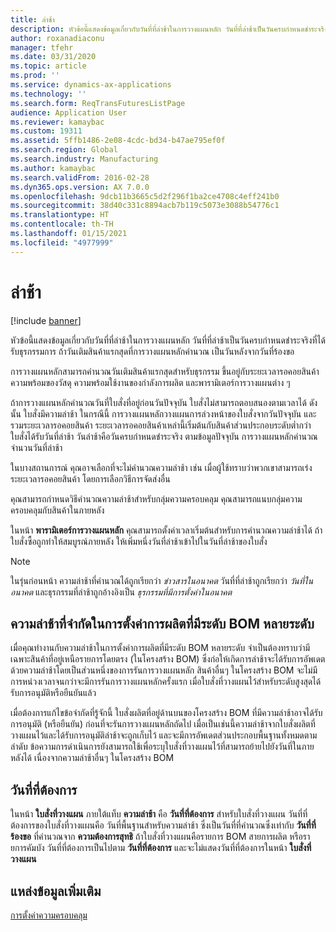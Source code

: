 ```yaml
---
title: ล่าช้า
description: หัวข้อนี้แสดงข้อมูลเกี่ยวกับวันที่ที่ล่าช้าในการวางแผนหลัก วันที่ที่ล่าช้าเป็นวันครบกำหนดชำระจริงที่ได้รับธุรกรรมการ ถ้าวันเติมสินค้าแรกสุดที่การวางแผนหลักคำนวณ เป็นวันหลังจากวันที่ร้องขอ
author: roxanadiaconu
manager: tfehr
ms.date: 03/31/2020
ms.topic: article
ms.prod: ''
ms.service: dynamics-ax-applications
ms.technology: ''
ms.search.form: ReqTransFuturesListPage
audience: Application User
ms.reviewer: kamaybac
ms.custom: 19311
ms.assetid: 5ffb1486-2e08-4cdc-bd34-b47ae795ef0f
ms.search.region: Global
ms.search.industry: Manufacturing
ms.author: kamaybac
ms.search.validFrom: 2016-02-28
ms.dyn365.ops.version: AX 7.0.0
ms.openlocfilehash: 9dcb11b3665c5d2f296f1ba2ce4708c4eff241b0
ms.sourcegitcommit: 38d40c331c8894acb7b119c5073e3088b54776c1
ms.translationtype: HT
ms.contentlocale: th-TH
ms.lasthandoff: 01/15/2021
ms.locfileid: "4977999"
---
```

# <a name="delays"></a>ล่าช้า

[!include [banner](../includes/banner.md)]

หัวข้อนี้แสดงข้อมูลเกี่ยวกับวันที่ที่ล่าช้าในการวางแผนหลัก วันที่ที่ล่าช้าเป็นวันครบกำหนดชำระจริงที่ได้รับธุรกรรมการ ถ้าวันเติมสินค้าแรกสุดที่การวางแผนหลักคำนวณ เป็นวันหลังจากวันที่ร้องขอ

การวางแผนหลักสามารถคำนวณวันเติมสินค้าแรกสุดสำหรับธุรกรรม ขึ้นอยู่กับระยะเวลารอคอยสินค้า ความพร้อมของวัสดุ ความพร้อมใช้งานของกำลังการผลิต และพารามิเตอร์การวางแผนต่าง ๆ 

ถ้าการวางแผนหลักคำนวณวันที่ใบสั่งที่อยู่ก่อนวันปัจจุบัน ใบสั่งไม่สามารถตอบสนองตามเวลาได้ ดังนั้น ใบสั่งมีความล่าช้า ในกรณีนี้ การวางแผนหลักวางแผนการล่วงหน้าของใบสั่งจากวันปัจจุบัน และรวมระยะเวลารอคอยสินค้า ระยะเวลารอคอยสินค้าเหล่านี้เริ่มต้นกับสินค้าส่วนประกอบระดับต่ำกว่า ใบสั่งได้รับวันที่ล่าช้า วันล่าช้าคือวันครบกำหนดชำระจริง ตามข้อมูลปัจจุบัน การวางแผนหลักคำนวณจำนวนวันที่ล่าช้า 

ในบางสถานการณ์ คุณอาจเลือกที่จะไม่คำนวณความล่าช้า เช่น เมื่อผู้ใช้ทราบว่าพวกเขาสามารถเร่งระยะเวลารอคอยสินค้า โดยการเลือกวิธีการจัดส่งอื่น 

คุณสามารถกำหนดวิธีคำนวณความล่าช้าสำหรับกลุ่มความครอบคลุม คุณสามารถแนบกลุ่มความครอบคลุมกับสินค้าในภายหลัง 

ในหน้า **พารามิเตอร์การวางแผนหลัก** คุณสามารถตั้งค่าเวลาเริ่มต้นสำหรับการคำนวณความล่าช้าได้ ถ้าใบสั่งซื้อถูกทำให้สมบูรณ์ภายหลัง ให้เพิ่มหนึ่งวันที่ล่าช้าเข้าไปในวันที่ล่าช้าของใบสั่ง 

> [!NOTE]
> ในรุ่นก่อนหน้า ความล่าช้าที่คำนวณได้ถูกเรียกว่า *ข่าวสารในอนาคต* วันที่ที่ล่าช้าถูกเรียกว่า *วันที่ในอนาคต* และธุรกรรมที่ล่าช้าถูกอ้างอิงเป็น *ธุรกรรมที่มีการตั้งค่าในอนาคต*

## <a name="limited-delays-in-production-setup-with-multiple-bom-levels"></a>ความล่าช้าที่จำกัดในการตั้งค่าการผลิตที่มีระดับ BOM หลายระดับ
เมื่อคุณทำงานกับความล่าช้าในการตั้งค่าการผลิตที่มีระดับ BOM หลายระดับ จำเป็นต้องทราบว่ามีเฉพาะสินค้าที่อยู่เหนือรายการโดยตรง (ในโครงสร้าง BOM) ซึ่งก่อให้เกิดการล่าช้าจะได้รับการอัพเดตด้วยความล่าช้าโดยเป็นส่วนหนึ่งของการรันการวางแผนหลัก สินค้าอื่นๆ ในโครงสร้าง BOM จะไม่มีการหน่วงเวลาจนกว่าจะมีการรันการวางแผนหลักครั้งแรก เมื่อใบสั่งที่วางแผนไว้สำหรับระดับสูงสุดได้รับการอนุมัติหรือยืนยันแล้ว 

เมื่อต้องการแก้ไขข้อจำกัดที่รู้จักนี้ ใบสั่งผลิตที่อยู่ด้านบนของโครงสร้าง BOM ที่มีความล่าช้าอาจได้รับการอนุมัติ (หรือยืนยัน) ก่อนที่จะรันการวางแผนหลักถัดไป เมื่อเป็นเช่นนี้ความล่าช้าจากใบสั่งผลิตที่วางแผนไว้และได้รับการอนุมัติล่าช้าจะถูกเก็บไว้ และจะมีการอัพเดตส่วนประกอบพื้นฐานทั้งหมดตามลำดับ
ข้อความการดำเนินการยังสามารถใช้เพื่อระบุใบสั่งที่วางแผนไว้ที่สามารถย้ายไปยังวันที่ในภายหลังได้ เนื่องจากความล่าช้าอื่นๆ ในโครงสร้าง BOM

## <a name="desired-date"></a>วันที่ที่ต้องการ

ในหน้า **ใบสั่งที่วางแผน** ภายใต้แท็บ **ความล่าช้า** คือ **วันที่ที่ต้องการ** สำหรับใบสั่งที่วางแผน วันที่ที่ต้องการของใบสั่งที่วางแผนคือ วันที่พื้นฐานสำหรับความล่าช้า ซึ่งเป็นวันที่ที่คำนวณซึ่งเท่ากับ **วันที่ที่ร้องขอ** ที่คำนวณจาก **ความต้องการสุทธิ** ถ้าใบสั่งที่วางแผนคือรายการ BOM สายการผลิต หรือรายการคัมบัง วันที่ที่ต้องการเป็นไปตาม **วันที่ที่ต้องการ** และจะไม่แสดงวันที่ที่ต้องการในหน้า **ใบสั่งที่วางแผน**

<a name="additional-resources"></a>แหล่งข้อมูลเพิ่มเติม
--------

[การตั้งค่าความครอบคลุม](coverage-settings.md)
